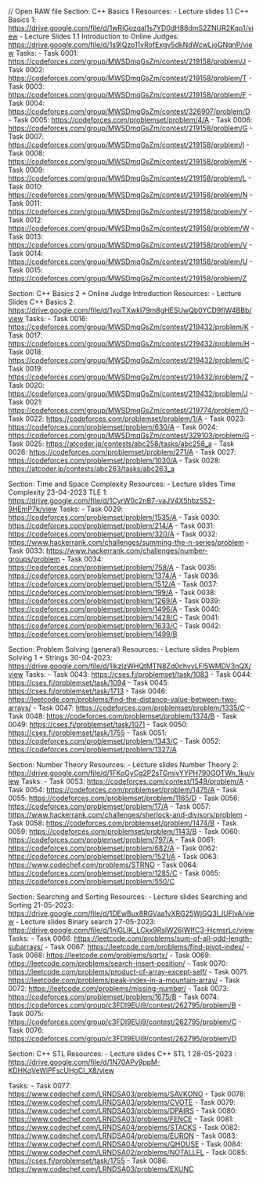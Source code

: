 // Open RAW file
Section: C++ Basics 1
Resources:
    - Lecture slides 1.1 C++ Basics 1: https://drive.google.com/file/d/1wRiGozqal1s7YD0dH88dmS2ZNUR2Kqp1/view
    - Lecture Slides 1.1 Introduction to Online Judges: https://drive.google.com/file/d/1s9IQzo11vRofExgv5dkNdWcwLjoGNqnP/view
Tasks:
    - Task 0001: https://codeforces.com/group/MWSDmqGsZm/contest/219158/problem/J
    - Task 0002: https://codeforces.com/group/MWSDmqGsZm/contest/219158/problem/T
    - Task 0003: https://codeforces.com/group/MWSDmqGsZm/contest/219158/problem/F
    - Task 0004: https://codeforces.com/group/MWSDmqGsZm/contest/326907/problem/D
    - Task 0005: https://codeforces.com/problemset/problem/4/A
    - Task 0006: https://codeforces.com/group/MWSDmqGsZm/contest/219158/problem/G
    - Task 0007: https://codeforces.com/group/MWSDmqGsZm/contest/219158/problem/I
    - Task 0008: https://codeforces.com/group/MWSDmqGsZm/contest/219158/problem/K
    - Task 0009: https://codeforces.com/group/MWSDmqGsZm/contest/219158/problem/L
    - Task 0010: https://codeforces.com/group/MWSDmqGsZm/contest/219158/problem/N
    - Task 0011: https://codeforces.com/group/MWSDmqGsZm/contest/219158/problem/Y
    - Task 0012: https://codeforces.com/group/MWSDmqGsZm/contest/219158/problem/W
    - Task 0013: https://codeforces.com/group/MWSDmqGsZm/contest/219158/problem/V
    - Task 0014: https://codeforces.com/group/MWSDmqGsZm/contest/219158/problem/U
    - Task 0015: https://codeforces.com/group/MWSDmqGsZm/contest/219158/problem/Z

Section: C++ Basics 2 + Online Judge Introduction
Resources:
    - Lecture Slides C++ Basics 2: https://drive.google.com/file/d/1yoiTXwkI79m8gHESUwQb0YCD9fiW4BBb/view
Tasks:
    - Task 0016: https://codeforces.com/group/MWSDmqGsZm/contest/219432/problem/K
    - Task 0017: https://codeforces.com/group/MWSDmqGsZm/contest/219432/problem/H
    - Task 0018: https://codeforces.com/group/MWSDmqGsZm/contest/219432/problem/C
    - Task 0019: https://codeforces.com/group/MWSDmqGsZm/contest/219432/problem/Z
    - Task 0020: https://codeforces.com/group/MWSDmqGsZm/contest/219432/problem/J
    - Task 0021: https://codeforces.com/group/MWSDmqGsZm/contest/219774/problem/O
    - Task 0022: https://codeforces.com/problemset/problem/1/A
    - Task 0023: https://codeforces.com/problemset/problem/630/A
    - Task 0024: https://codeforces.com/group/MWSDmqGsZm/contest/329103/problem/G
    - Task 0025: https://atcoder.jp/contests/abc258/tasks/abc258_a
    - Task 0026: https://codeforces.com/problemset/problem/271/A
    - Task 0027: https://codeforces.com/problemset/problem/1030/A
    - Task 0028: https://atcoder.jp/contests/abc263/tasks/abc263_a

Section: Time and Space Complexity
Resources:
    - Lecture slides Time Complexity 23-04-2023 TLE 1: https://drive.google.com/file/d/1CyrW0c2nB7-vaJV4X5hbzS52-9HEmP7k/view
Tasks:
    - Task 0029: https://codeforces.com/problemset/problem/1535/A
    - Task 0030: https://codeforces.com/problemset/problem/214/A
    - Task 0031: https://codeforces.com/problemset/problem/320/A
    - Task 0032: https://www.hackerrank.com/challenges/summing-the-n-series/problem
    - Task 0033: https://www.hackerrank.com/challenges/number-groups/problem
    - Task 0034: https://codeforces.com/problemset/problem/758/A
    - Task 0035: https://codeforces.com/problemset/problem/1374/A
    - Task 0036: https://codeforces.com/problemset/problem/1512/A
    - Task 0037: https://codeforces.com/problemset/problem/199/A
    - Task 0038: https://codeforces.com/problemset/problem/1269/A
    - Task 0039: https://codeforces.com/problemset/problem/1496/A
    - Task 0040: https://codeforces.com/problemset/problem/1428/C
    - Task 0041: https://codeforces.com/problemset/problem/1633/C
    - Task 0042: https://codeforces.com/problemset/problem/1499/B

Section: Problem Solving (general)
Resources:
    - Lecture slides Problem Solving 1 + Strings 30-04-2023: https://drive.google.com/file/d/1IkzlzWHQtMTN8Zd0chvvLFl5WMDV3nQX/view
Tasks:
    - Task 0043: https://cses.fi/problemset/task/1083
    - Task 0044: https://cses.fi/problemset/task/1094
    - Task 0045: https://cses.fi/problemset/task/1713
    - Task 0046: https://leetcode.com/problems/find-the-distance-value-between-two-arrays/
    - Task 0047: https://codeforces.com/problemset/problem/1335/C
    - Task 0048: https://codeforces.com/problemset/problem/1374/B
    - Task 0049: https://cses.fi/problemset/task/1071
    - Task 0050: https://cses.fi/problemset/task/1755
    - Task 0051: https://codeforces.com/problemset/problem/1343/C
    - Task 0052: https://codeforces.com/problemset/problem/1327/A

Section: Number Theory
Resources:
    - Lecture slides Number Theory 2: https://drive.google.com/file/d/1FKoGyCg2P2sTGmivYYPH790GOTWn_1ku/view
Tasks:
    - Task 0053: https://codeforces.com/contest/1549/problem/A
    - Task 0054: https://codeforces.com/problemset/problem/1475/A
    - Task 0055: https://codeforces.com/problemset/problem/1165/D
    - Task 0056: https://codeforces.com/problemset/problem/17/A
    - Task 0057: https://www.hackerrank.com/challenges/sherlock-and-divisors/problem
    - Task 0058: https://codeforces.com/problemset/problem/1474/B
    - Task 0059: https://codeforces.com/problemset/problem/1143/B
    - Task 0060: https://codeforces.com/problemset/problem/797/A
    - Task 0061: https://codeforces.com/problemset/problem/682/A
    - Task 0062: https://codeforces.com/problemset/problem/1521/A
    - Task 0063: https://www.codechef.com/problems/STRNO
    - Task 0064: https://codeforces.com/problemset/problem/1285/C
    - Task 0065: https://codeforces.com/problemset/problem/550/C

Section: Searching and Sorting
Resources:
    - Lecture slides Searching and Sorting 21-05-2023: https://drive.google.com/file/d/1DEwBux8RGVaa1vXRG25WjGQ3l_lUFlvA/view
    - Lecture slides Binary search 27-05-2023: https://drive.google.com/file/d/1nlGLIK_LCkx9RslW26IWIfC3-HcmsrLc/view
Tasks:
    - Task 0066: https://leetcode.com/problems/sum-of-all-odd-length-subarrays/
    - Task 0067: https://leetcode.com/problems/find-pivot-index/
    - Task 0068: https://leetcode.com/problems/sqrtx/
    - Task 0069: https://leetcode.com/problems/search-insert-position/
    - Task 0070: https://leetcode.com/problems/product-of-array-except-self/
    - Task 0071: https://leetcode.com/problems/peak-index-in-a-mountain-array/
    - Task 0072: https://leetcode.com/problems/missing-number/
    - Task 0073: https://codeforces.com/problemset/problem/1675/B
    - Task 0074: https://codeforces.com/group/c3FDl9EUi9/contest/262795/problem/B
    - Task 0075: https://codeforces.com/group/c3FDl9EUi9/contest/262795/problem/C
    - Task 0076: https://codeforces.com/group/c3FDl9EUi9/contest/262795/problem/D

Section: C++ STL
Resources:
    - Lecture slides C++ STL 1 28-05-2023 : https://drive.google.com/file/d/1N70APv9ppM-KDHKqVeWiPFscUHgCl_X8/view

Tasks:
    - Task 0077: https://www.codechef.com/LRNDSA03/problems/SAVKONO
    - Task 0078: https://www.codechef.com/LRNDSA03/problems/CVOTE
    - Task 0079: https://www.codechef.com/LRNDSA03/problems/DPAIRS
    - Task 0080: https://www.codechef.com/LRNDSA03/problems/FENCE
    - Task 0081: https://www.codechef.com/LRNDSA04/problems/STACKS
    - Task 0082: https://www.codechef.com/LRNDSA04/problems/EURON
    - Task 0083: https://www.codechef.com/LRNDSA04/problems/QHOUSE
    - Task 0084: https://www.codechef.com/LRNDSA02/problems/NOTALLFL
    - Task 0085: https://cses.fi/problemset/task/1755
    - Task 0086: https://www.codechef.com/LRNDSA03/problems/EXUNC


